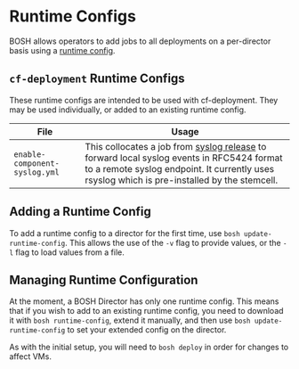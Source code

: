 # Runtime Configs
BOSH allows operators to add jobs
to all deployments on a per-director basis
using a [runtime config][runtime-config-docs].

## `cf-deployment` Runtime Configs
These runtime configs are intended to be used with cf-deployment.
They may be used individually,
or added to an existing runtime config.

| File | Usage |
|------|-------|
| `enable-component-syslog.yml` | This collocates a job from [syslog release][syslog-release-repo] to forward local syslog events in RFC5424 format to a remote syslog endpoint. It currently uses rsyslog which is pre-installed by the stemcell.  |

## Adding a Runtime Config
To add a runtime config to a director for the first time,
use `bosh update-runtime-config`.
This allows the use of the `-v` flag
to provide values,
or the `-l` flag to load values from a file.

## Managing Runtime Configuration
At the moment,
a BOSH Director has only one runtime config.
This means that if you wish to add
to an existing runtime config,
you need to download it with `bosh runtime-config`,
extend it manually,
and then use `bosh update-runtime-config`
to set your extended config on the director.

As with the initial setup,
you will need to `bosh deploy`
in order for changes to affect VMs.

[runtime-config-docs]: https://bosh.io/docs/runtime-config.html
[syslog-release-repo]: https://github.com/cloudfoundry/syslog-release
